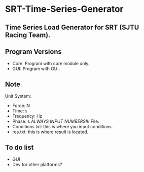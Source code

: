 # SRT-Time-Series-Generator
Time Series Load Generator for SRT (SJTU Racing Team).
---
## Program Versions
- Core: Program with core module only.
- GUI: Program with GUI.
## Note
Unit System:
- Force: N
- Time: s
- Frequency: Hz
- Phase: s
*ALWAYS INPUT NUMBERS!!!*
File:
- Conditions.txt: this is where you input conditions.
- res.txt: this is where result is located.
## To do list
- GUI
- Dev for other platforms?
